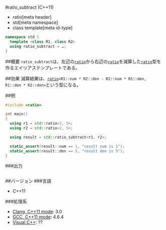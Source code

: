 #ratio_subtract (C++11)
* ratio[meta header]
* std[meta namespace]
* class template[meta id-type]

```cpp
namespace std {
  template <class R1, class R2>
  using ratio_subtract = …;
}
```

##概要
`ratio_subtract`は、左辺の[`ratio`](./ratio.md)から右辺の[`ratio`](./ratio.md)を減算した[`ratio`](./ratio.md)型を作るエイリアステンプレートである。


##効果
減算結果は、[`ratio`](./ratio.md)`<R1::num * R2::den - R2::num * R1::den, R1::den * R2::den>`という型になる。


##例
```cpp
#include <ratio>

int main()
{
  using r1 = std::ratio<3, 5>;
  using r2 = std::ratio<2, 5>;

  using result = std::ratio_subtract<r1, r2>;

  static_assert(result::num == 1, "result num is 1");
  static_assert(result::den == 5, "result den is 5");
}
```

###出力
```
```

##バージョン
###言語
- C++11

###処理系
- [Clang, C++11 mode](/implementation.md#clang): 3.0
- [GCC, C++11 mode](/implementation.md#gcc): 4.6.4
- [Visual C++](/implementation.md#visual_cpp): ??


